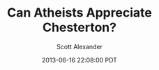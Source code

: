 ---
layout: podcast
title: "Can Atheists Appreciate Chesterton?"
author: Scott Alexander
description: https://slatestarcodex.com/2013/06/16/can-atheists-appreciate-chesterton/
date: 2013-06-16 22:08:00 PDT
length: 2955191
duration: 739
guid: can-atheists-appreciate-chesterton
---
